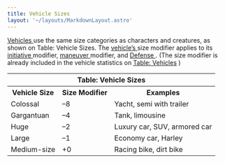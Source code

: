 ```yaml
---
title: Vehicle Sizes
layout: '~/layouts/MarkdownLayout.astro'
---
```

[ Vehicles ](/modern.d20.srd/equipment/equipment.vehicles) use the same size
categories as characters and creatures, as shown on Table: Vehicle Sizes. The
[ vehicle’s ](/modern.d20.srd/equipment/equipment.vehicles) size modifier
applies to its [ initiative ](/modern.d20.srd/combat/initiative) modifier, [maneuver ](/modern.d20.srd/vehicle.movement.and.combat/simple.maneuvers)
modifier, and [ Defense ](/modern.d20.srd/combat/defense) . (The size modifier
is already included in the vehicle statistics on [ Table: Vehicles](/modern.d20.srd/equipment/equipment.vehicles) )


<table> <tr> <th colspan="3"> Table: Vehicle Sizes </th> </tr> <tr> <th> Vehicle Size </th> <th> Size Modifier </th> <th> Examples </th> </tr> <tr> <td> Colossal </td> <td> –8 </td> <td> Yacht, semi with trailer </td> </tr> <tr class="shaded"> <td> Gargantuan </td> <td> –4 </td> <td> Tank, limousine </td> </tr> <tr> <td> Huge </td> <td> –2 </td> <td> Luxury car, SUV, armored car </td> </tr> <tr class="shaded"> <td> Large </td> <td> –1 </td> <td> Economy car, Harley </td> </tr> <tr> <td> Medium-size </td> <td> +0 </td> <td> Racing bike, dirt bike </td> </tr> </table>




